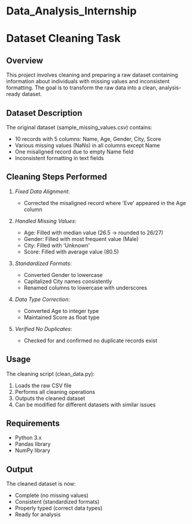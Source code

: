 # Data_Analysis_Internship
# Dataset Cleaning Task

## Overview
This project involves cleaning and preparing a raw dataset containing information about individuals with missing values and inconsistent formatting. The goal is to transform the raw data into a clean, analysis-ready dataset.

## Dataset Description
The original dataset (sample_missing_values.csv) contains:
- 10 records with 5 columns: Name, Age, Gender, City, Score
- Various missing values (NaNs) in all columns except Name
- One misaligned record due to empty Name field
- Inconsistent formatting in text fields

## Cleaning Steps Performed

1. *Fixed Data Alignment*:
   - Corrected the misaligned record where 'Eve' appeared in the Age column

2. *Handled Missing Values*:
   - Age: Filled with median value (26.5 → rounded to 26/27)
   - Gender: Filled with most frequent value (Male)
   - City: Filled with 'Unknown'
   - Score: Filled with average value (80.5)

3. *Standardized Formats*:
   - Converted Gender to lowercase
   - Capitalized City names consistently
   - Renamed columns to lowercase with underscores

4. *Data Type Correction*:
   - Converted Age to integer type
   - Maintained Score as float type

5. *Verified No Duplicates*:
   - Checked for and confirmed no duplicate records exist

## Usage
The cleaning script (clean_data.py):
1. Loads the raw CSV file
2. Performs all cleaning operations
3. Outputs the cleaned dataset
4. Can be modified for different datasets with similar issues

## Requirements
- Python 3.x
- Pandas library
- NumPy library

## Output
The cleaned dataset is now:
- Complete (no missing values)
- Consistent (standardized formats)
- Properly typed (correct data types)
- Ready for analysis
